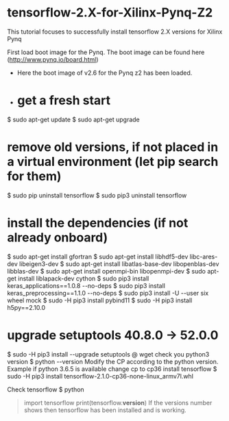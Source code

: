 # tensorflow-2.X-for-Xilinx-Pynq-Z2
This tutorial focuses to successfully install tensorflow 2.X versions for Xilinx Pynq

First load boot image for the Pynq. The boot image can be found here (http://www.pynq.io/board.html) 
* Here the boot image of v2.6 for the Pynq z2 has been loaded.
* # get a fresh start
$ sudo apt-get update
$ sudo apt-get upgrade
# remove old versions, if not placed in a virtual environment (let pip search for them)
$ sudo pip uninstall tensorflow
$ sudo pip3 uninstall tensorflow
# install the dependencies (if not already onboard)
$ sudo apt-get install gfortran
$ sudo apt-get install libhdf5-dev libc-ares-dev libeigen3-dev
$ sudo apt-get install libatlas-base-dev libopenblas-dev libblas-dev
$ sudo apt-get install openmpi-bin libopenmpi-dev
$ sudo apt-get install liblapack-dev cython
$ sudo pip3 install keras_applications==1.0.8 --no-deps
$ sudo pip3 install keras_preprocessing==1.1.0 --no-deps
$ sudo pip3 install -U --user six wheel mock
$ sudo -H pip3 install pybind11
$ sudo -H pip3 install h5py==2.10.0
# upgrade setuptools 40.8.0 -> 52.0.0
$ sudo -H pip3 install --upgrade setuptools
@ wget 
check you python3 version
$ python --version
Modify the CP according to the python version. Example if python 3.6.5 is available change cp to cp36
install tensorflow
$ sudo -H pip3 install tensorflow-2.1.0-cp36-none-linux_armv7l.whl

Check tensorflow
$ python
> import tensorflow
> print(tensorflow.__version__)
If the versions number shows then tensorflow has been installed and is working.
